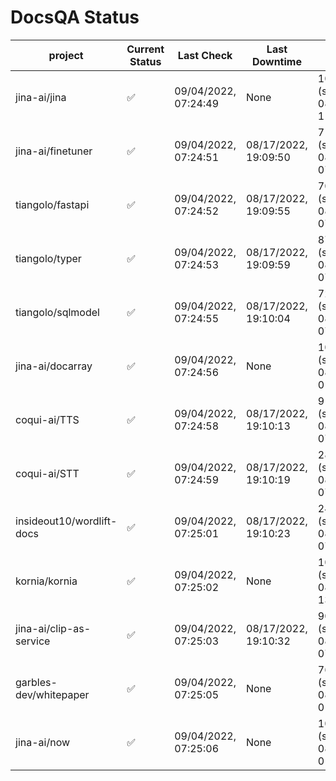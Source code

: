 # DocsQA Status

|         project         |Current Status|     Last Check     |   Last Downtime    |              % Uptime               |
|-------------------------|--------------|--------------------|--------------------|-------------------------------------|
|jina-ai/jina             |✅            |09/04/2022, 07:24:49|None                |100.000 (since 08/29/2022, 11:24:14) |
|jina-ai/finetuner        |✅            |09/04/2022, 07:24:51|08/17/2022, 19:09:50|7106.608 (since 08/15/2022, 07:09:42)|
|tiangolo/fastapi         |✅            |09/04/2022, 07:24:52|08/17/2022, 19:09:55|7099.230 (since 08/15/2022, 07:09:42)|
|tiangolo/typer           |✅            |09/04/2022, 07:24:53|08/17/2022, 19:09:59|8743.578 (since 08/15/2022, 07:09:42)|
|tiangolo/sqlmodel        |✅            |09/04/2022, 07:24:55|08/17/2022, 19:10:04|7207.127 (since 08/15/2022, 07:09:42)|
|jina-ai/docarray         |✅            |09/04/2022, 07:24:56|None                |100.000 (since 08/24/2022, 01:39:12) |
|coqui-ai/TTS             |✅            |09/04/2022, 07:24:58|08/17/2022, 19:10:13|9155.410 (since 08/15/2022, 07:09:42)|
|coqui-ai/STT             |✅            |09/04/2022, 07:24:59|08/17/2022, 19:10:19|2813.304 (since 08/15/2022, 07:09:42)|
|insideout10/wordlift-docs|✅            |09/04/2022, 07:25:01|08/17/2022, 19:10:23|2475.272 (since 08/15/2022, 07:09:42)|
|kornia/kornia            |✅            |09/04/2022, 07:25:02|None                |100.000 (since 08/30/2022, 13:49:49) |
|jina-ai/clip-as-service  |✅            |09/04/2022, 07:25:03|08/17/2022, 19:10:32|9097.068 (since 08/15/2022, 07:09:42)|
|garbles-dev/whitepaper   |✅            |09/04/2022, 07:25:05|None                |76.648 (since 08/24/2022, 01:39:12)  |
|jina-ai/now              |✅            |09/04/2022, 07:25:06|None                |100.000 (since 08/24/2022, 01:39:12) |
